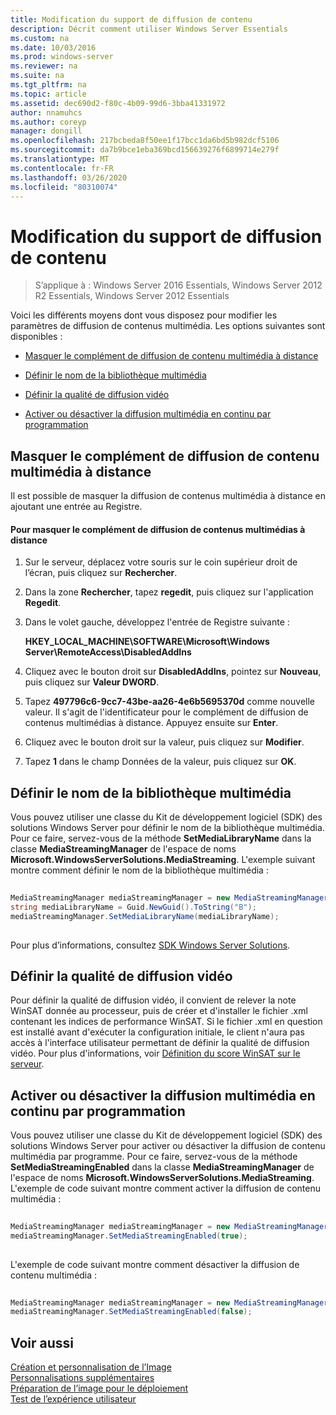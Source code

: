 ```yaml
---
title: Modification du support de diffusion de contenu
description: Décrit comment utiliser Windows Server Essentials
ms.custom: na
ms.date: 10/03/2016
ms.prod: windows-server
ms.reviewer: na
ms.suite: na
ms.tgt_pltfrm: na
ms.topic: article
ms.assetid: dec690d2-f80c-4b09-99d6-3bba41331972
author: nnamuhcs
ms.author: coreyp
manager: dongill
ms.openlocfilehash: 217bcbeda8f50ee1f17bcc1da6bd5b982dcf5106
ms.sourcegitcommit: da7b9bce1eba369bcd156639276f6899714e279f
ms.translationtype: MT
ms.contentlocale: fr-FR
ms.lasthandoff: 03/26/2020
ms.locfileid: "80310074"
---
```

# <a name="change-media-streaming-settings"></a>Modification du support de diffusion de contenu

>S’applique à : Windows Server 2016 Essentials, Windows Server 2012 R2 Essentials, Windows Server 2012 Essentials

Voici les différents moyens dont vous disposez pour modifier les paramètres de diffusion de contenus multimédia. Les options suivantes sont disponibles :  
  
-   [Masquer le complément de diffusion de contenu multimédia à distance](Change-Media-Streaming-Settings.md#BKMK_DisableRemote)  
  
-   [Définir le nom de la bibliothèque multimédia](Change-Media-Streaming-Settings.md#BKMK_LibraryName)  
  
-   [Définir la qualité de diffusion vidéo](Change-Media-Streaming-Settings.md#BKMK_StreamingQuality)  
  
-   [Activer ou désactiver la diffusion multimédia en continu par programmation](Change-Media-Streaming-Settings.md#BKMK_Program)  
  
##  <a name="hide-remote-media-streaming-add-in"></a><a name="BKMK_DisableRemote"></a>Masquer le complément de diffusion de contenu multimédia à distance  
 Il est possible de masquer la diffusion de contenus multimédia à distance en ajoutant une entrée au Registre.  
  
#### <a name="to-hide-the-remote-media-streaming-add-in"></a>Pour masquer le complément de diffusion de contenus multimédias à distance  
  
1.  Sur le serveur, déplacez votre souris sur le coin supérieur droit de l’écran, puis cliquez sur **Rechercher**.  
  
2.  Dans la zone **Rechercher**, tapez **regedit**, puis cliquez sur l'application **Regedit**.  
  
3.  Dans le volet gauche, développez l'entrée de Registre suivante :  
  
     **HKEY_LOCAL_MACHINE\SOFTWARE\Microsoft\Windows Server\RemoteAccess\DisabledAddIns**  
  
4.  Cliquez avec le bouton droit sur **DisabledAddIns**, pointez sur **Nouveau**, puis cliquez sur **Valeur DWORD**.  
  
5.  Tapez **497796c6-9cc7-43be-aa26-4e6b5695370d** comme nouvelle valeur. Il s'agit de l'identificateur pour le complément de diffusion de contenus multimédias à distance. Appuyez ensuite sur **Enter**.  
  
6.  Cliquez avec le bouton droit sur la valeur, puis cliquez sur **Modifier**.  
  
7.  Tapez **1** dans le champ Données de la valeur, puis cliquez sur **OK**.  
  
##  <a name="set-the-media-library-name"></a><a name="BKMK_LibraryName"></a>Définir le nom de la bibliothèque multimédia  
 Vous pouvez utiliser une classe du Kit de développement logiciel (SDK) des solutions Windows Server pour définir le nom de la bibliothèque multimédia. Pour ce faire, servez-vous de la méthode **SetMediaLibraryName** dans la classe **MediaStreamingManager** de l'espace de noms **Microsoft.WindowsServerSolutions.MediaStreaming**. L'exemple suivant montre comment définir le nom de la bibliothèque multimédia :  
  
```c#  
  
MediaStreamingManager mediaStreamingManager = new MediaStreamingManager();  
string mediaLibraryName = Guid.NewGuid().ToString("B");   
mediaStreamingManager.SetMediaLibraryName(mediaLibraryName);  
  
```  
  
 Pour plus d’informations, consultez [SDK Windows Server Solutions](https://go.microsoft.com/fwlink/?LinkID=248648).  
  
##  <a name="set-video-streaming-quality"></a><a name="BKMK_StreamingQuality"></a>Définir la qualité de diffusion vidéo  
 Pour définir la qualité de diffusion vidéo, il convient de relever la note WinSAT donnée au processeur, puis de créer et d'installer le fichier .xml contenant les indices de performance WinSAT. Si le fichier .xml en question est installé avant d'exécuter la configuration initiale, le client n'aura pas accès à l'interface utilisateur permettant de définir la qualité de diffusion vidéo. Pour plus d'informations, voir [Définition du score WinSAT sur le serveur](Set-the-WinSAT-Score-on-the-Server.md).  
  
##  <a name="programmatically-enable-or-disable-media-streaming"></a><a name="BKMK_Program"></a>Activer ou désactiver la diffusion multimédia en continu par programmation  
 Vous pouvez utiliser une classe du Kit de développement logiciel (SDK) des solutions Windows Server pour activer ou désactiver la diffusion de contenu multimédia par programme. Pour ce faire, servez-vous de la méthode **SetMediaStreamingEnabled** dans la classe **MediaStreamingManager** de l'espace de noms **Microsoft.WindowsServerSolutions.MediaStreaming**. L'exemple de code suivant montre comment activer la diffusion de contenu multimédia :  
  
```c#  
  
MediaStreamingManager mediaStreamingManager = new MediaStreamingManager();  
mediaStreamingManager.SetMediaStreamingEnabled(true);  
  
```  
  
 L'exemple de code suivant montre comment désactiver la diffusion de contenu multimédia :  
  
```c#  
  
MediaStreamingManager mediaStreamingManager = new MediaStreamingManager();  
mediaStreamingManager.SetMediaStreamingEnabled(false);  
```  
  
## <a name="see-also"></a>Voir aussi  
 [Création et personnalisation de l’Image](Creating-and-Customizing-the-Image.md)   
 [Personnalisations supplémentaires](Additional-Customizations.md)   
 [Préparation de l’image pour le déploiement](Preparing-the-Image-for-Deployment.md)   
 [Test de l’expérience utilisateur](Testing-the-Customer-Experience.md)